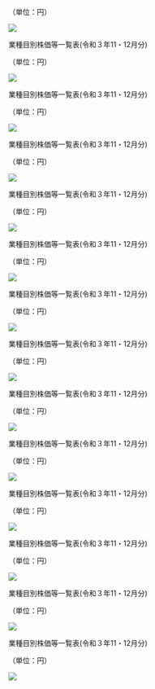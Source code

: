 （単位：円）

![](https://www.nta.go.jp/tmp/6985e295-0ed7-4462-9ff8-ef2cc14e351c/images/93173c5b8d371732b18d872b5a64bb45cc5d91455ceb758066b908716ad222a3.jpg)

業種目別株価等一覧表(令和３年11・12月分)

（単位：円）

![](https://www.nta.go.jp/tmp/6985e295-0ed7-4462-9ff8-ef2cc14e351c/images/8a8aafde249c4ea5571151dfcfa7d2b24686bf42afaa9a71cc335dce92aaa507.jpg)

業種目別株価等一覧表(令和３年11・12月分)

（単位：円）

![](https://www.nta.go.jp/tmp/6985e295-0ed7-4462-9ff8-ef2cc14e351c/images/c64f172638253be552d2b8f484cdd40e6e8197fee9ceb0321bab4d397644b43e.jpg)

業種目別株価等一覧表(令和３年11・12月分)

（単位：円）

![](https://www.nta.go.jp/tmp/6985e295-0ed7-4462-9ff8-ef2cc14e351c/images/736a1bba1889e438bcc64e56a7063442b38caabe9a6f1a34fbf7719ba6c029c2.jpg)

業種目別株価等一覧表(令和３年11・12月分)

（単位：円）

![](https://www.nta.go.jp/tmp/6985e295-0ed7-4462-9ff8-ef2cc14e351c/images/c4a1dcf23533fad362c402d4c2f01854229ef857b61e94c82793ab092b2c6717.jpg)

業種目別株価等一覧表(令和３年11・12月分)

（単位：円）

![](https://www.nta.go.jp/tmp/6985e295-0ed7-4462-9ff8-ef2cc14e351c/images/5f3d3ec07d9b03efaa7967524f94c69c718d74c6676738642d0a1fec7460ad56.jpg)

業種目別株価等一覧表(令和３年11・12月分)

（単位：円）

![](https://www.nta.go.jp/tmp/6985e295-0ed7-4462-9ff8-ef2cc14e351c/images/112a177d0ae248181471eb4d2ca418cbee19df344002eb7a25d9ffa97be7c8a9.jpg)

業種目別株価等一覧表(令和３年11・12月分)

（単位：円）

![](https://www.nta.go.jp/tmp/6985e295-0ed7-4462-9ff8-ef2cc14e351c/images/c68bdfca56d9b7a500cb381707d0e8a2cee176f7b5d2a36bec408366b6fb19d2.jpg)

業種目別株価等一覧表(令和３年11・12月分)

（単位：円）

![](https://www.nta.go.jp/tmp/6985e295-0ed7-4462-9ff8-ef2cc14e351c/images/0be5c87c7a18579834b91bcf877fbf24ac23947010081480d3514179febcd9f3.jpg)

業種目別株価等一覧表(令和３年11・12月分)

（単位：円）

![](https://www.nta.go.jp/tmp/6985e295-0ed7-4462-9ff8-ef2cc14e351c/images/e335877290b56da4a475def51e430449c2b37fc95e983cdd00b44977f1360ee2.jpg)

業種目別株価等一覧表(令和３年11・12月分)

（単位：円）

![](https://www.nta.go.jp/tmp/6985e295-0ed7-4462-9ff8-ef2cc14e351c/images/b8a4c1eb0f69120a434e845965e215456cc3a34ba7ec2bb5855713e7d4523a91.jpg)

業種目別株価等一覧表(令和３年11・12月分)

（単位：円）

![](https://www.nta.go.jp/tmp/6985e295-0ed7-4462-9ff8-ef2cc14e351c/images/f4db0c33f488fdcaae211a412fc4a000e84356d5f69191b44dfb030ae92da1fa.jpg)

業種目別株価等一覧表(令和３年11・12月分)

（単位：円）

![](https://www.nta.go.jp/tmp/6985e295-0ed7-4462-9ff8-ef2cc14e351c/images/cd0b0f4812b5a9e3ba11e3e5337846e86b0a79fae41b2266e0bb794bd5a4a579.jpg)

業種目別株価等一覧表(令和３年11・12月分)

（単位：円）

![](https://www.nta.go.jp/tmp/6985e295-0ed7-4462-9ff8-ef2cc14e351c/images/fe115b20e7694baac7f1adba315c343f349884a31159779f38032a0c0f99e8dc.jpg)
